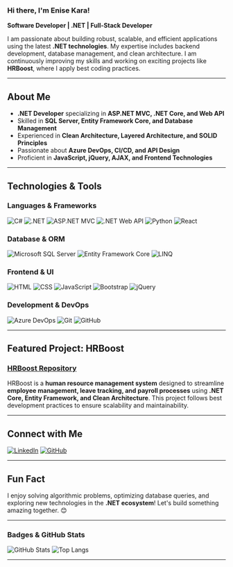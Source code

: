 ### Hi there, I'm Enise Kara! 

**Software Developer | .NET  | Full-Stack Developer**

I am passionate about building robust, scalable, and efficient applications using the latest **.NET technologies**. My expertise includes backend development, database management, and clean architecture. I am continuously improving my skills and working on exciting projects like **HRBoost**, where I apply best coding practices.

---

##  About Me
-  **.NET Developer** specializing in **ASP.NET MVC, .NET Core, and Web API**
-  Skilled in **SQL Server, Entity Framework Core, and Database Management**
-  Experienced in **Clean Architecture, Layered Architecture, and SOLID Principles**
-  Passionate about **Azure DevOps, CI/CD, and API Design**
-  Proficient in **JavaScript, jQuery, AJAX, and Frontend Technologies**

---

##  Technologies & Tools

### **Languages & Frameworks**
![C#](https://img.shields.io/badge/-CSharp-239120?style=for-the-badge&logo=csharp&logoColor=white)
![.NET](https://img.shields.io/badge/-.NET-512BD4?style=for-the-badge&logo=dotnet&logoColor=white)
![ASP.NET MVC](https://img.shields.io/badge/-ASP.NET_MVC-5C2D91?style=for-the-badge&logo=dotnet&logoColor=white)
![.NET Web API](https://img.shields.io/badge/-WebAPI-5C2D91?style=for-the-badge&logo=dotnet&logoColor=white)
![Python](https://img.shields.io/badge/-Python-3776AB?style=for-the-badge&logo=python&logoColor=white)
![React](https://img.shields.io/badge/-React-61DAFB?style=for-the-badge&logo=react&logoColor=black)

### **Database & ORM**
![Microsoft SQL Server](https://img.shields.io/badge/-SQL%20Server-CC2927?style=for-the-badge&logo=microsoftsqlserver&logoColor=white)
![Entity Framework Core](https://img.shields.io/badge/-Entity%20Framework%20Core-5C2D91?style=for-the-badge&logo=dotnet&logoColor=white)
![LINQ](https://img.shields.io/badge/-LINQ-239120?style=for-the-badge&logo=csharp&logoColor=white)

### **Frontend & UI**
![HTML](https://img.shields.io/badge/-HTML-E34F26?style=for-the-badge&logo=html5&logoColor=white)
![CSS](https://img.shields.io/badge/-CSS-1572B6?style=for-the-badge&logo=css3&logoColor=white)
![JavaScript](https://img.shields.io/badge/-JavaScript-F7DF1E?style=for-the-badge&logo=javascript&logoColor=black)
![Bootstrap](https://img.shields.io/badge/-Bootstrap-7952B3?style=for-the-badge&logo=bootstrap&logoColor=white)
![jQuery](https://img.shields.io/badge/-jQuery-0769AD?style=for-the-badge&logo=jquery&logoColor=white)

### **Development & DevOps**
![Azure DevOps](https://img.shields.io/badge/-Azure%20DevOps-0078D7?style=for-the-badge&logo=azuredevops&logoColor=white)
![Git](https://img.shields.io/badge/-Git-F05032?style=for-the-badge&logo=git&logoColor=white)
![GitHub](https://img.shields.io/badge/-GitHub-181717?style=for-the-badge&logo=github&logoColor=white)

---

##  Featured Project: HRBoost
### **[HRBoost Repository](https://github.com/enissekara/HRBoost)**

HRBoost is a **human resource management system** designed to streamline **employee management, leave tracking, and payroll processes** using **.NET Core, Entity Framework, and Clean Architecture**. This project follows best development practices to ensure scalability and maintainability.

---

##  Connect with Me
[![LinkedIn](https://img.shields.io/badge/-LinkedIn-0077B5?style=for-the-badge&logo=linkedin&logoColor=white)](https://www.linkedin.com/in/enise-kara-88b961303/)
[![GitHub](https://img.shields.io/badge/-GitHub-181717?style=for-the-badge&logo=github&logoColor=white)](https://github.com/enissekara)

---

##  Fun Fact
 I enjoy solving algorithmic problems, optimizing database queries, and exploring new technologies in the **.NET ecosystem**! Let's build something amazing together. 😊

---

### Badges & GitHub Stats
![GitHub Stats](https://github-readme-stats.vercel.app/api?username=enissekara&show_icons=true&theme=radical)
![Top Langs](https://github-readme-stats.vercel.app/api/top-langs/?username=enissekara&layout=compact&theme=radical)

---




